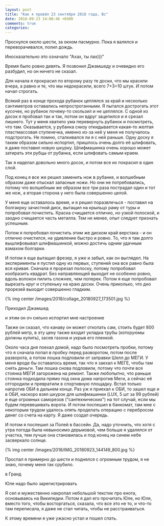```yaml
---
layout: post
title: "Как я провёл 23 сентября 2018 года, Вс"
date: 2018-09-23 14:08:46 +0300
comments: true
categories: 
---
```

Проснулся около шести, за окном пасмурно. Пока я валялся и переворачивался, полил дождь.

Иносказательно это означало "Ахах, ты лах)))"

Время было ровно девять. Я позвонил Джамшеду и очевидно его разбудил, но он ничего не сказал.


Для начала я прокрасил по второму разу те доски, что мы красили вчера, а равно и те, что мы недокрасили, всего 7+3=10 штук. И потом начал строгать.

Всякий раз в конце прохода рубанок цеплялся за край и несколько сантиметров оставались непростроганными. Я пытался дострогать этот кусочек, но рубанок почему-то скользил и не цеплялся. С одной из досок я пробовал так и так, потом он вдруг зацепился и я срезал лишнего. Тут у меня хватило ума перевернуть рубанок и посмотреть, что там. Оказывается, у рубанка снизу откидывается какая-то желтая пластмассовая ступенечка, именно из-за неё у меня не получалось подстрогать. Не помню, сталкивался ли я с ней раньше. Одну доску я таким образом сильно испортил, пришлось очень долго её шлифовать, я даже поставил новую шкурку. Шлифмашинка очень хорошо может затирать эти рубцы от рубанка, если шлифовать самым краем.

Так я наделал довольно много досок, и потом все их покрасил в один слой.

Под конец я все же решил заменить нож в рубанке, и волшебным образом даже отыскал запасные ножи. Но они не потребовались, потому что волшебным же образом все три раза пострадал один и тот же нож, а вторая сторона у него была совершенно целой.

У меня еще оставалось время, и я решил поразвлечься - поставил на болгакрку зачистной диск, вытащил на крыльцо раму от туры и попробовал почистить. Краска счищается отлично, но узкой полоской, и заодно счищается часть металла. Тем не менее, опыт следует признать успешным.

Потом я попробовал почистить этим же диском край верстака - и он отлично очистился, на удивление быстро и ровно. То, что я там долго вышлифовывал шлифмашинкой, можно достичь одним удачным взмахом болгарки.

И потом я еще вытащил фрезер, я уже и забыл, как он выглядел. На эксперименты я пустил одну из первых, ступеней она все равно была вся кривая. Сначала я прорезал полоску, потому попробовал изобразить квадрат. Без направляющей выходит не особенно ровно, вдоль волокон пилить сложнее, чем поперек. Потом я еще попробовал вырезать круг и ступеньку на краю доски. Очень приколько, что дно прорезей выходит совершенно гладким.

{% img center /images/2018/collage_20180927_173501.jpg %}

Приходил Джамшед

и этим он оч сильно испортил мне настроение

Также он сказал, что канаву он может откопать сам, стоить будет 800 рублей метр, в эту цену также входит укладка трубы (которуюмы должны купить), засев газона и укрыв его пленкой.

Около часа дня поехал домой, надо было посмотреть пробки, потому что я сначала попал в пробку перед разворотом, потом после разворота, а потом лошка подловили от заправки Шелл до МЕГИ. У меня вроде бы оставалось время, так что я заехал к МЕГЕ, чтобы там снять деньги. Там лошка снова подловили, потому что почти вся стоянка МЕГИ загорожена на ремонт. Также любопытно, что раньше стоянка подходила прямо под окна дома напротив Меги, а сейчас её отгородили и превратили в спортивную площадку. Встал только напротив ОБИ в дальнем конце. Раз уж я приехал к ОБИ, то зашел еще и в ОБИ, наскоро взял шкурок для шлифмашинки (LUX, 5 шт за 99 рублей) и еще огромных саморезов ("сантехнических") на тот случай, если мы будем перевешивать ворота. И потом поспешил в банкомат, там мне с некоторым трудом удалось опять проделать операцию с перебросом денег со счета на карту. Я даже создал очередь.

И потом я поспешил за Полей в бассейн. Да, надо уточнить, что хотя с утра погода была невыносимо дерьмовой, чем больше я удалялся от участка, тем лучше она становилась и под конец на синем небе засверкало солнце.

{% img center /images/2018/IMG_20180923_144149_800.jpg %}
 
Проспал я примерно до шести и поднялся с огромным трудом, я не знаю, почему меня так срубило.

в Гранд

Юле надо было зарегистрировать

Я сел и мужественно накропал небольшой текстик про енота, основываясь на Википедии. Потом я дал его прочитать Юле, но Юля, вместо того, чтобы восторгаться, сказала, что все это не то, и что-то там переписала, я даже не стал читать, чтобы не расстраиваться.

К этому времени я уже ужасно устал и пошел спать.